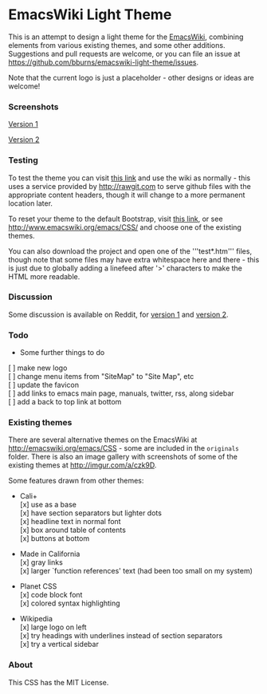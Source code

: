 
EmacsWiki Light Theme
=====================

This is an attempt to design a light theme for the
[EmacsWiki](http://emacswiki.org), combining elements from various existing
themes, and some other additions. Suggestions and pull requests are welcome, or
you can file an issue at https://github.com/bburns/emacswiki-light-theme/issues.

Note that the current logo is just a placeholder - other designs or ideas are
welcome!


### Screenshots ###

[Version 1](http://i.imgur.com/2pfc65I.png)

[Version 2](http://i.imgur.com/MiJl9yv.png)


### Testing ###

To test the theme you can visit [this link](http://www.emacswiki.org/emacs?action=browse;bootstrap=0;id=CSSPreview;css=https://rawgit.com/bburns/emacswiki-light-theme/master/light.css) and use the wiki as normally -
this uses a service provided by http://rawgit.com to serve github files with the
appropriate content headers, though it will change to a more permanent location
later.

To reset your theme to the default Bootstrap, visit
[this link](http://www.emacswiki.org/emacs?action=browse;id=CSS;bootstrap=1), or
see http://www.emacswiki.org/emacs/CSS/ and choose one of the existing themes.

You can also download the project and open one of the '''test*.htm''' files,
though note that some files may have extra whitespace here and there - this is
just due to globally adding a linefeed after '>' characters to make the HTML
more readable.


### Discussion ###

Some discussion is available on Reddit, for
[version 1](https://www.reddit.com/r/emacs/comments/40u8fx/new_emacswiki_theme/)
and [version 2]().


### Todo ###

* Some further things to do

 [ ] make new logo  
 [ ] change menu items from "SiteMap" to "Site Map", etc  
 [ ] update the favicon  
 [ ] add links to emacs main page, manuals, twitter, rss, along sidebar  
 [ ] add a back to top link at bottom  


### Existing themes ###

There are several alternative themes on the EmacsWiki at
http://emacswiki.org/emacs/CSS - some are included in the `originals` folder.
There is also an image gallery with screenshots of some of the existing themes
at http://imgur.com/a/czk9D.

Some features drawn from other themes:

* Cali+  
 [x] use as a base  
 [x] have section separators but lighter dots  
 [x] headline text in normal font  
 [x] box around table of contents  
 [x] buttons at bottom  

* Made in California  
 [x] gray links  
 [x] larger `function references' text (had been too small on my system)  

* Planet CSS  
 [x] code block font  
 [x] colored syntax highlighting  

* Wikipedia  
 [x] large logo on left  
 [x] try headings with underlines instead of section separators  
 [x] try a vertical sidebar  


### About ###

This CSS has the MIT License.

